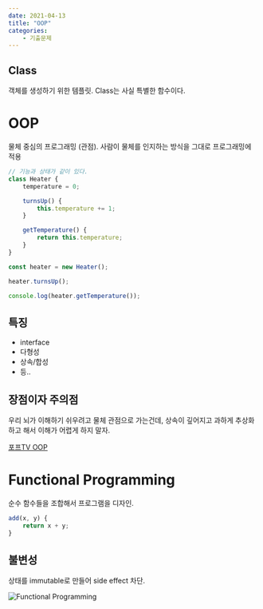 ```yaml
---
date: 2021-04-13
title: "OOP"
categories: 
    - 기출문제
---
```


## Class

객체를 생성하기 위한 템플릿.
Class는 사실 특별한 함수이다.

# OOP

물체 중심의 프로그래밍 (관점).
사람이 물체를 인지하는 방식을 그대로 프로그래밍에 적용

```js
// 기능과 상태가 같이 있다.
class Heater {
    temperature = 0;

    turnsUp() {
        this.temperature += 1;
    }

    getTemperature() {
        return this.temperature;
    }
}
```

```js
const heater = new Heater();

heater.turnsUp();

console.log(heater.getTemperature());
```

## 특징

- interface
- 다형성
- 상속/합성
- 등..

## 장점이자 주의점

우리 뇌가 이해하기 쉬우려고 물체 관점으로 가는건데,
상속이 깊어지고 과하게 추상화하고 해서 이해가 어렵게 하지 말자.

[포프TV OOP](https://www.youtube.com/watch?v=7zz5gKa7iXk)

# Functional Programming

순수 함수들을 조합해서 프로그램을 디자인.

```js
add(x, y) {
    return x + y;
}
```

## 불변성

상태를 immutable로 만들어 side effect 차단.

![Functional Programming](https://camo.githubusercontent.com/453a98039f12a5cb1663a7da935f1dc70addcfaf6ac9077f6ce482d0789fb696/68747470733a2f2f63646e2d696d616765732d312e6d656469756d2e636f6d2f6d61782f313630302f312a414d38334c50397347476a49756c33633568497357672e706e67)


